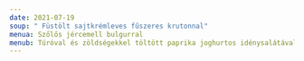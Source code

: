 ```yaml
---
date: 2021-07-19
soup: " Füstölt sajtkrémleves fűszeres krutonnal"
menua: Szőlős jércemell bulgurral
menub: Túróval és zöldségekkel töltött paprika joghurtos idénysalátával
---
```

